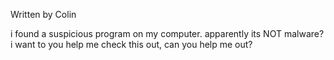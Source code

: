 Written by Colin

i found a suspicious program on my computer. apparently its NOT malware? i want to you help me check this out, can you help me out?
